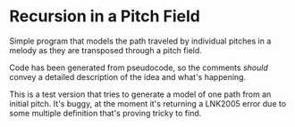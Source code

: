 Recursion in a Pitch Field
==========================

Simple program that models the path traveled by individual pitches in a melody 
as they are transposed through a pitch field. 

Code has been generated from pseudocode, so the
comments *should* convey a detailed description of the idea and what's happening.

This is a test version that tries to generate a model of one path from an initial pitch.
It's buggy, at the moment it's returning a LNK2005 error due to some multiple definition 
that's proving tricky to find.
